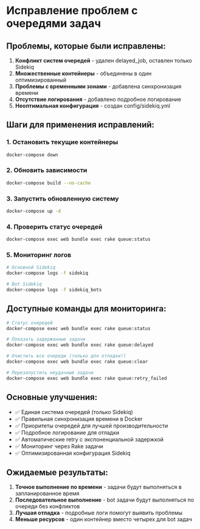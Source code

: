 # Исправление проблем с очередями задач

## Проблемы, которые были исправлены:

1. **Конфликт систем очередей** - удален delayed_job, оставлен только Sidekiq
2. **Множественные контейнеры** - объединены в один оптимизированный
3. **Проблемы с временными зонами** - добавлена синхронизация времени
4. **Отсутствие логирования** - добавлено подробное логирование
5. **Неоптимальная конфигурация** - создан config/sidekiq.yml

## Шаги для применения исправлений:

### 1. Остановить текущие контейнеры
```bash
docker-compose down
```

### 2. Обновить зависимости
```bash
docker-compose build --no-cache
```

### 3. Запустить обновленную систему
```bash
docker-compose up -d
```

### 4. Проверить статус очередей
```bash
docker-compose exec web bundle exec rake queue:status
```

### 5. Мониторинг логов
```bash
# Основной Sidekiq
docker-compose logs -f sidekiq

# Bot Sidekiq
docker-compose logs -f sidekiq_bots
```

## Доступные команды для мониторинга:

```bash
# Статус очередей
docker-compose exec web bundle exec rake queue:status

# Показать задержанные задачи
docker-compose exec web bundle exec rake queue:delayed

# Очистить все очереди (только для отладки!)
docker-compose exec web bundle exec rake queue:clear

# Перезапустить неудачные задачи
docker-compose exec web bundle exec rake queue:retry_failed
```

## Основные улучшения:

- ✅ Единая система очередей (только Sidekiq)
- ✅ Правильная синхронизация времени в Docker
- ✅ Приоритеты очередей для лучшей производительности
- ✅ Подробное логирование для отладки
- ✅ Автоматические retry с экспоненциальной задержкой
- ✅ Мониторинг через Rake задачи
- ✅ Оптимизированная конфигурация Sidekiq

## Ожидаемые результаты:

1. **Точное выполнение по времени** - задачи будут выполняться в запланированное время
2. **Последовательное выполнение** - bot задачи будут выполняться по очереди без конфликтов
3. **Лучшая отладка** - подробные логи помогут выявить проблемы
4. **Меньше ресурсов** - один контейнер вместо четырех для bot задач 